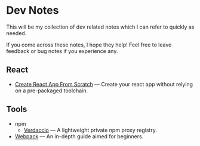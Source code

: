 # Dev Notes

This will be my collection of dev related notes which I can refer to quickly as needed.

If you come across these notes, I hope they help! Feel free to leave feedback or bug notes if you experience any.

## React

- [Create React App From Scratch](https://github.com/farhanjiwani/dev-notes/blob/master/react/React-From_Scratch.md) &mdash; Create your react app without relying on a pre-packaged toolchain.

## Tools

- npm
  - [Verdaccio](https://github.com/farhanjiwani/dev-notes/blob/master/tools/npm-Verdaccio.md) &mdash; A lightweight private npm proxy registry.
- [Webpack](https://github.com/farhanjiwani/dev-notes/blob/master/tools/Webpack.md) &mdash; An in-depth guide aimed for beginners.
